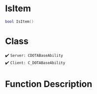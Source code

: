 # IsItem
```lua
bool IsItem()
```
# Class
✔️ `Server: CDOTABaseAbility`  
✔️ `Client: C_DOTABaseAbility`  

# Function Description

